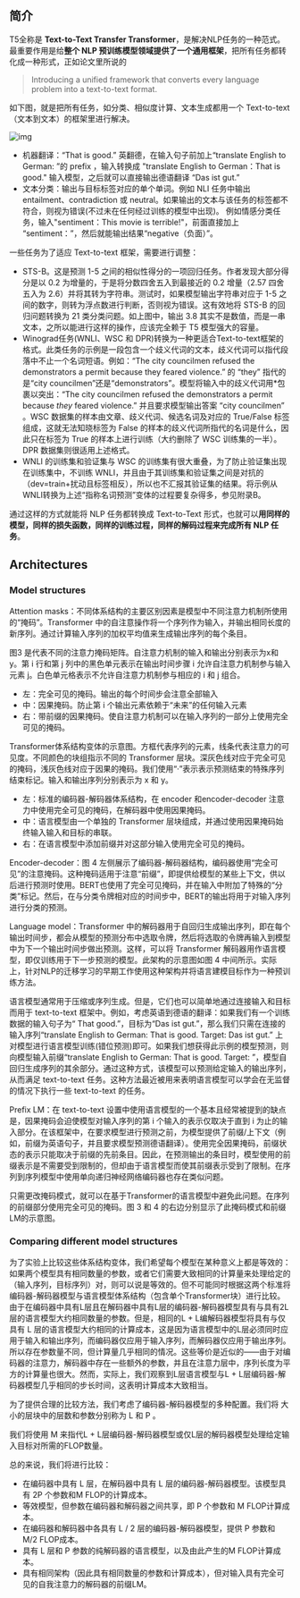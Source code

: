 ## 简介

T5全称是 **Text-to-Text Transfer Transformer**，是解决NLP任务的一种范式。最重要作用是给**整个 NLP 预训练模型领域提供了一个通用框架**，把所有任务都转化成一种形式，正如论文里所说的

> Introducing a unified framework that converts every language problem into a text-to-text format.

如下图，就是把所有任务，如分类、相似度计算、文本生成都用一个 Text-to-text（文本到文本）的框架里进行解决。

![img](https://substackcdn.com/image/fetch/w_1456,c_limit,f_auto,q_auto:good,fl_progressive:steep/https%3A%2F%2Fsubstack-post-media.s3.amazonaws.com%2Fpublic%2Fimages%2F821c34a1-b63b-4ea9-9ced-0c73549288d2_2238x1266.png)

- 机器翻译：“That is good.” 英翻德，在输入句子前加上“translate English to German: ”的 prefix ，输入转换成 "translate English to German：That is good."  输入模型，之后就可以直接输出德语翻译 “Das ist gut.”
- 文本分类：输出与目标标签对应的单个单词。例如 NLI 任务中输出entailment、contradiction 或 neutral。如果输出的文本与该任务的标签都不符合，则视为错误(不过未在任何经过训练的模型中出现)。 例如情感分类任务，输入"sentiment：This movie is terrible!"，前面直接加上 “sentiment：”，然后就能输出结果“negative（负面）”。

一些任务为了适应 Text-to-text 框架，需要进行调整：

- STS-B。这是预测 1-5 之间的相似性得分的一项回归任务。作者发现大部分得分是以 0.2 为增量的，于是将分数四舍五入到最接近的 0.2 增量（2.57 四舍五入为 2.6）并将其转为字符串。测试时，如果模型输出字符串对应于 1-5 之间的数字，则转为浮点数进行判断，否则视为错误。这有效地将 STS-B 的回归问题转换为 21 类分类问题。如上图中，输出 3.8 其实不是数值，而是一串文本，之所以能进行这样的操作，应该完全赖于 T5 模型强大的容量。
- Winograd任务(WNLI、WSC 和 DPR)转换为一种更适合Text-to-text框架的格式。此类任务的示例是一段包含一个歧义代词的文本，歧义代词可以指代段落中不止一个名词短语。例如：“The city councilmen refused the demonstrators a permit because they feared violence.” 的 “they” 指代的是“city councilmen”还是“demonstrators”。模型将输入中的歧义代词用*包裹以突出：“The city councilmen refused the demonstrators a permit because *they* feared violence.” 并且要求模型输出答案 “city councilmen” 。WSC 数据集的样本由文章、歧义代词、候选名词及对应的 True/False 标签组成，这就无法知晓标签为 False 的样本的歧义代词所指代的名词是什么，因此只在标签为 True 的样本上进行训练（大约删除了 WSC 训练集的一半）。DPR 数据集则很适用上述格式。
- WNLI 的训练集和验证集与 WSC 的训练集有很大重叠，为了防止验证集出现在训练集中，不训练 WNLI，并且由于其训练集和验证集之间是对抗的（dev=train+扰动且标签相反），所以也不汇报其验证集的结果。将示例从WNLI转换为上述“指称名词预测”变体的过程要复杂得多，参见附录B。

通过这样的方式就能将 NLP 任务都转换成 Text-to-Text 形式，也就可以**用同样的模型，同样的损失函数，同样的训练过程，同样的解码过程来完成所有 NLP 任务**。

## Architectures

### Model structures

Attention masks：不同体系结构的主要区别因素是模型中不同注意力机制所使用的“掩码”。Transformer 中的自注意操作将一个序列作为输入，并输出相同长度的新序列。通过计算输入序列的加权平均值来生成输出序列的每个条目。

图3 是代表不同的注意力掩码矩阵。自注意力机制的输入和输出分别表示为x和y。第 i 行和第 j 列中的黑色单元表示在输出时间步骤 i 允许自注意力机制参与输入元素 j。白色单元格表示不允许自注意力机制参与相应的 i 和 j 组合。

- 左：完全可见的掩码。输出的每个时间步会注意全部输入
- 中：因果掩码。防止第 i 个输出元素依赖于“未来”的任何输入元素
- 右：带前缀的因果掩码。使自注意力机制可以在输入序列的一部分上使用完全可见的掩码。

Transformer体系结构变体的示意图。方框代表序列的元素，线条代表注意力的可见度。不同颜色的块组指示不同的 Transformer 层块。深灰色线对应于完全可见的掩码，浅灰色线对应于因果的掩码。我们使用“·”表示表示预测结束的特殊序列结束标记。输入和输出序列分别表示为 x 和 y。

- 左：标准的编码器-解码器体系结构，在 encoder 和encoder-decoder 注意力中使用完全可见的掩码，在解码器中使用因果掩码。
- 中：语言模型由一个单独的 Transformer 层块组成，并通过使用因果掩码始终输入输入和目标的串联。
- 右：在语言模型中添加前缀并对这部分输入使用完全可见的掩码。

Encoder-decoder：图 4 左侧展示了编码器-解码器结构，编码器使用“完全可见”的注意掩码。这种掩码适用于注意“前缀”，即提供给模型的某些上下文，供以后进行预测时使用。BERT也使用了完全可见掩码，并在输入中附加了特殊的“分类”标记。然后，在与分类令牌相对应的时间步中，BERT的输出将用于对输入序列进行分类的预测。

Language model：Transformer 中的解码器用于自回归生成输出序列，即在每个输出时间步，都会从模型的预测分布中选取令牌，然后将选取的令牌再输入到模型中为下一个输出时间步做出预测。这样，可以将 Transformer 解码器用作语言模型，即仅训练用于下一步预测的模型。此架构的示意图如图 4 中间所示。实际上，针对NLP的迁移学习的早期工作使用这种架构并将语言建模目标作为一种预训练方法。

语言模型通常用于压缩或序列生成。但是，它们也可以简单地通过连接输入和目标而用于 text-to-text 框架中。例如，考虑英语到德语的翻译：如果我们有一个训练数据的输入句子为“ That good.”，目标为“Das ist gut.”，那么我们只需在连接的输入序列“translate English to German: That is good. Target: Das ist gut.” 上对模型进行语言模型训练(错位预测)即可。如果我们想获得此示例的模型预测，则向模型输入前缀“translate English to German: That is good. Target: ”，模型自回归生成序列的其余部分。通过这种方式，该模型可以预测给定输入的输出序列，从而满足 text-to-text 任务。这种方法最近被用来表明语言模型可以学会在无监督的情况下执行一些 text-to-text 的任务。

Prefix LM：在 text-to-text 设置中使用语言模型的一个基本且经常被提到的缺点是，因果掩码会迫使模型对输入序列的第 i 个输入的表示仅取决于直到 i 为止的输入部分。在该框架中，在要求模型进行预测之前，为模型提供了前缀/上下文（例如，前缀为英语句子，并且要求模型预测德语翻译）。使用完全因果掩码，前缀状态的表示只能取决于前缀的先前条目。因此，在预测输出的条目时，模型使用的前缀表示是不需要受到限制的，但却由于语言模型而使其前缀表示受到了限制。在序列到序列模型中使用单向递归神经网络编码器也存在类似问题。

只需更改掩码模式，就可以在基于Transformer的语言模型中避免此问题。在序列的前缀部分使用完全可见的掩码。图 3 和 4 的右边分别显示了此掩码模式和前缀LM的示意图。

### Comparing different model structures

为了实验上比较这些体系结构变体，我们希望每个模型在某种意义上都是等效的：如果两个模型具有相同数量的参数，或者它们需要大致相同的计算量来处理给定的（输入序列，目标序列）对，则可以说是等效的。但不可能同时根据这两个标准将编码器-解码器模型与语言模型体系结构（包含单个Transformer块）进行比较。由于在编码器中具有L层且在解码器中具有L层的编码器-解码器模型具有与具有2L层的语言模型大约相同数量的参数。但是，相同的L + L编解码器模型将具有与仅具有 L 层的语言模型大约相同的计算成本，这是因为语言模型中的L层必须同时应用于输入和输出序列，而编码器仅应用于输入序列，而解码器仅应用于输出序列。所以存在参数量不同，但计算量几乎相同的情况。这些等价是近似的——由于对编码器的注意力，解码器中存在一些额外的参数，并且在注意力层中，序列长度为平方的计算量也很大。然而，实际上，我们观察到L层语言模型与L + L层编码器-解码器模型几乎相同的步长时间，这表明计算成本大致相当。

为了提供合理的比较方法，我们考虑了编码器-解码器模型的多种配置。我们将 大小的层块中的层数和参数分别称为 L 和 P 。

我们将使用 M 来指代L + L层编码器-解码器模型或仅L层的解码器模型处理给定输入目标对所需的FLOP数量。

总的来说，我们将进行比较：

- 在编码器中具有 L 层，在解码器中具有 L 层的编码器-解码器模型。该模型具有 2P 个参数和M FLOP的计算成本。
- 等效模型，但参数在编码器和解码器之间共享，即 P 个参数和 M FLOP计算成本。
- 在编码器和解码器中各具有 L / 2 层的编码器-解码器模型，提供 P 参数和 M/2 FLOP成本。
- 具有 L 层和 P 参数的纯解码器的语言模型，以及由此产生的M FLOP计算成本。
- 具有相同架构（因此具有相同数量的参数和计算成本），但对输入具有完全可见的自我注意力的解码器的前缀LM。

